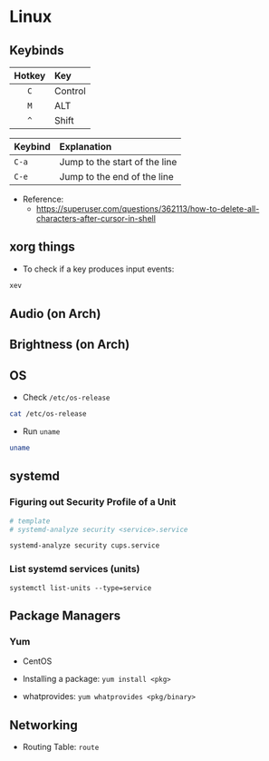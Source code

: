 # Linux


## Keybinds

| Hotkey | Key
| :----: | :-----
| `C`    | Control
| `M`    | ALT
| `^`    | Shift


| Keybind | Explanation
| :-----  | :--------
| `C-a`   | Jump to the start of the line
| `C-e`   | Jump to the end of the line



- Reference:
  - https://superuser.com/questions/362113/how-to-delete-all-characters-after-cursor-in-shell

## xorg things
- To check if a key produces input events:
```bash 
xev
```


## Audio (on Arch)



## Brightness (on Arch)



## OS
- Check `/etc/os-release`
```sh
cat /etc/os-release
```

- Run `uname`
```sh
uname
```

## systemd

### Figuring out Security Profile of a Unit
```sh
# template
# systemd-analyze security <service>.service

systemd-analyze security cups.service
```

### List systemd services (units)
```
systemctl list-units --type=service
```


## Package Managers

### Yum
- CentOS


- Installing a package: `yum install <pkg>`
- whatprovides: `yum whatprovides <pkg/binary>`

## Networking
- Routing Table: `route`
